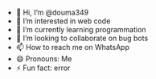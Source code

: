 - 👋 Hi, I’m @douma349
- 👀 I’m interested in web code
- 🌱 I’m currently learning programmation 
- 💞️ I’m looking to collaborate on bug bots
- 📫 How to reach me on WhatsApp 
- 😄 Pronouns: Me
- ⚡ Fun fact: error

<!---
douma349/douma349 is a ✨ special ✨ repository because its `README.md` (this file) appears on your GitHub profile.
You can click the Preview link to take a look at your changes.
--->
